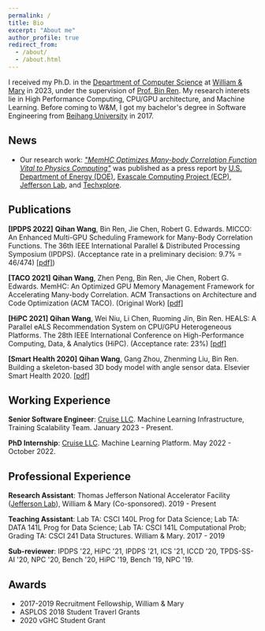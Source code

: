 ```yaml
---
permalink: /
title: Bio
excerpt: "About me"
author_profile: true
redirect_from: 
  - /about/
  - /about.html
---
```


I received my Ph.D. in the [Department of Computer Science](https://www.wm.edu/as/computerscience/index.php) at [William & Mary](https://www.wm.edu/) in 2023, under the supervision of [Prof. Bin Ren](http://www.cs.wm.edu/~bren/). My research interets lie in High Performance Computing, CPU/GPU architecture, and Machine Learning. Before coming to W&M, I got my bachelor's degree in Software Engineering from [Beihang University](https://ev.buaa.edu.cn/) in 2017.

News
------

- Our research work: [*"MemHC Optimizes Many-body Correlation Function Vital to Physics Computing"*](https://dl.acm.org/doi/10.1145/3506705) was published as a press report by [U.S. Department of Energy (DOE)](https://www.energy.gov/science/np/articles/novel-framework-improves-efficiency-complex-supercomputer-physics-calculations), [Exascale Computing Project (ECP)](https://www.exascaleproject.org/publication/memhc-optimizes-many-body-correlation-function-vital-to-physics-computing/), [Jefferson Lab](https://www.jlab.org/news/stories/reducing-redundancy-accelerate-complicated-computations), and [Techxplore](https://techxplore.com/news/2022-11-memhc-optimized-gpu-memory-framework.html).

Publications
------

**[IPDPS 2022]** **Qihan Wang**, Bin Ren, Jie Chen, Robert G. Edwards. MICCO: An Enhanced Multi-GPU Scheduling Framework for Many-Body Correlation Functions. The 36th IEEE International Parallel & Distributed Processing Symposium (IPDPS). (Acceptance rate in a preliminary decision: 9.7% = 46/474) [[pdf]](https://ieeexplore.ieee.org/document/9820666))

**[TACO 2021]** **Qihan Wang**, Zhen Peng, Bin Ren, Jie Chen, Robert G. Edwards. MemHC: An Optimized GPU Memory Management Framework for Accelerating Many-body Correlation. ACM Transactions on Architecture and Code Optimization (ACM TACO). (Original Work) [[pdf]](https://dl.acm.org/doi/10.1145/3506705)

**[HiPC 2021]** **Qihan Wang**, Wei Niu, Li Chen, Ruoming Jin, Bin Ren. HEALS: A Parallel eALS Recommendation System on CPU/GPU Heterogeneous Platforms. The 28th IEEE International Conference on High-Performance Computing, Data, & Analytics (HiPC). (Acceptance rate: 23%) [[pdf]](https://ieeexplore.ieee.org/document/9680454)

**[Smart Health 2020]** **Qihan Wang**, Gang Zhou, Zhenming Liu, Bin Ren. Building a skeleton-based 3D body model with angle sensor data. Elsevier Smart Health 2020. [[pdf]](https://www.sciencedirect.com/science/article/abs/pii/S2352648320300337)

Working Experience
------
**Senior Software Engineer**: [Cruise LLC](https://getcruise.com/). Machine Learning Infrastructure, Training Scalability Team. January 2023 - Present.

**PhD Internship**: [Cruise LLC](https://getcruise.com/). Machine Learning Platform. May 2022 - October 2022.

Professional Experience
------
**Research Assistant**: Thomas Jefferson National Accelerator Facility ([Jefferson Lab](https://www.jlab.org/)), William & Mary (Co-sponsored). 2019 - Present

**Teaching Assistant**: Lab TA: CSCI 140L Prog for Data Science; Lab TA: DATA 141L Prog for Data Science; Lab TA: CSCI 141L Computational Prob; Grading TA: CSCI 241 Data Structures. William & Mary. 2017 - 2019

**Sub-reviewer**: IPDPS '22, HiPC '21, IPDPS '21, ICS '21, ICCD '20, TPDS-SS-AI '20, NPC '20, Bench '20, HiPC '19, Bench '19, NPC '19.

Awards
------
- 2017-2019 Recruitment Fellowship, William & Mary 
- ASPLOS 2018 Student Traverl Grants
- 2020 vGHC Student Grant
